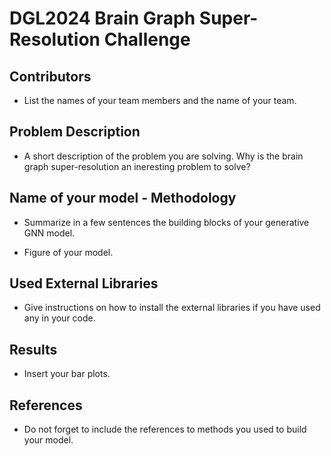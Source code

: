 # DGL2024 Brain Graph Super-Resolution Challenge

## Contributors

- List the names of your team members and the name of your team.

## Problem Description

- A short description of the problem you are solving. Why is the brain graph super-resolution an ineresting problem to solve?

## Name of your model - Methodology

- Summarize in a few sentences the building blocks of your generative GNN model.

- Figure of your model.

## Used External Libraries

- Give instructions on how to install the external libraries if you have used any in your code.

## Results

- Insert your bar plots.

## References

- Do not forget to include the references to methods you used to build your model.
